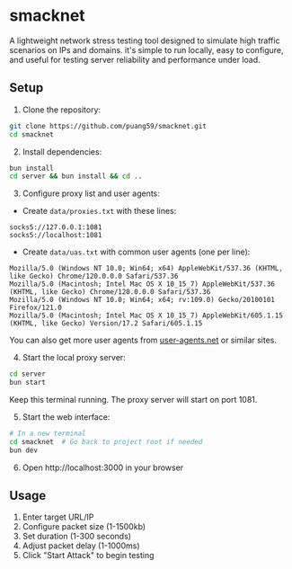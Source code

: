 # smacknet

A lightweight network stress testing tool designed to simulate high traffic scenarios on IPs and domains. it's simple to run locally, easy to configure, and useful for testing server reliability and performance under load.

## Setup

1. Clone the repository:

```bash
git clone https://github.com/puang59/smacknet.git
cd smacknet
```

2. Install dependencies:

```bash
bun install
cd server && bun install && cd ..
```

3. Configure proxy list and user agents:

- Create `data/proxies.txt` with these lines:

```
socks5://127.0.0.1:1081
socks5://localhost:1081
```

- Create `data/uas.txt` with common user agents (one per line):

```
Mozilla/5.0 (Windows NT 10.0; Win64; x64) AppleWebKit/537.36 (KHTML, like Gecko) Chrome/120.0.0.0 Safari/537.36
Mozilla/5.0 (Macintosh; Intel Mac OS X 10_15_7) AppleWebKit/537.36 (KHTML, like Gecko) Chrome/120.0.0.0 Safari/537.36
Mozilla/5.0 (Windows NT 10.0; Win64; x64; rv:109.0) Gecko/20100101 Firefox/121.0
Mozilla/5.0 (Macintosh; Intel Mac OS X 10_15_7) AppleWebKit/605.1.15 (KHTML, like Gecko) Version/17.2 Safari/605.1.15
```

You can also get more user agents from [user-agents.net](https://user-agents.net/random) or similar sites.

4. Start the local proxy server:

```bash
cd server
bun start
```

Keep this terminal running. The proxy server will start on port 1081.

5. Start the web interface:

```bash
# In a new terminal
cd smacknet  # Go back to project root if needed
bun dev
```

6. Open http://localhost:3000 in your browser

## Usage

1. Enter target URL/IP
2. Configure packet size (1-1500kb)
3. Set duration (1-300 seconds)
4. Adjust packet delay (1-1000ms)
5. Click "Start Attack" to begin testing
